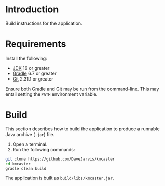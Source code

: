 # Introduction

Build instructions for the application.

# Requirements

Install the following:

* [JDK](https://jdk.java.net/16) 16 or greater
* [Gradle](https://gradle.org) 6.7 or greater
* [Git](https://git-scm.com) 2.31.1 or greater

Ensure both Gradle and Git may be run from the command-line. This may
entail setting the `PATH` environment variable.

# Build

This section describes how to build the application to produce a runnable
Java archive (`.jar`) file.

1. Open a terminal.
1. Run the following commands:
``` bash
git clone https://github.com/DaveJarvis/kmcaster
cd kmcaster
gradle clean build
```

The application is built as `build/libs/kmcaster.jar`.

